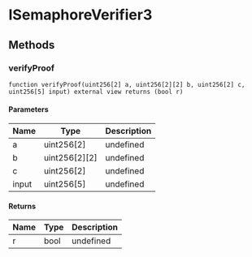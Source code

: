 # ISemaphoreVerifier3









## Methods

### verifyProof

```solidity
function verifyProof(uint256[2] a, uint256[2][2] b, uint256[2] c, uint256[5] input) external view returns (bool r)
```





#### Parameters

| Name | Type | Description |
|---|---|---|
| a | uint256[2] | undefined
| b | uint256[2][2] | undefined
| c | uint256[2] | undefined
| input | uint256[5] | undefined

#### Returns

| Name | Type | Description |
|---|---|---|
| r | bool | undefined




